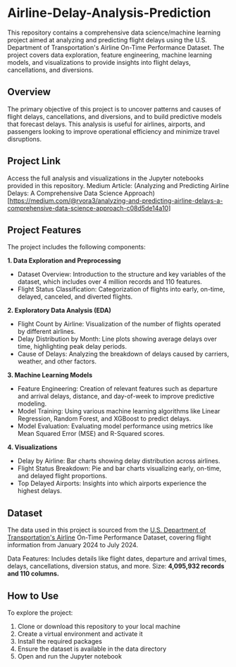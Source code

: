 # Airline-Delay-Analysis-Prediction

This repository contains a comprehensive data science/machine learning project aimed at analyzing and predicting flight delays using the U.S. Department of Transportation's Airline On-Time Performance Dataset. The project covers data exploration, feature engineering, machine learning models, and visualizations to provide insights into flight delays, cancellations, and diversions.

## Overview

The primary objective of this project is to uncover patterns and causes of flight delays, cancellations, and diversions, and to build predictive models that forecast delays. This analysis is useful for airlines, airports, and passengers looking to improve operational efficiency and minimize travel disruptions.

## Project Link

Access the full analysis and visualizations in the Jupyter notebooks provided in this repository.
Medium Article: (Analyzing and Predicting Airline Delays: A Comprehensive Data Science Approach)[https://medium.com/@rvora3/analyzing-and-predicting-airline-delays-a-comprehensive-data-science-approach-c08d5de14a10]

## Project Features

The project includes the following components:

**1. Data Exploration and Preprocessing**
- Dataset Overview: Introduction to the structure and key variables of the dataset, which includes over 4 million records and 110 features.
- Flight Status Classification: Categorization of flights into early, on-time, delayed, canceled, and diverted flights.

**2. Exploratory Data Analysis (EDA)**
- Flight Count by Airline: Visualization of the number of flights operated by different airlines.
- Delay Distribution by Month: Line plots showing average delays over time, highlighting peak delay periods.
- Cause of Delays: Analyzing the breakdown of delays caused by carriers, weather, and other factors.

**3. Machine Learning Models**
- Feature Engineering: Creation of relevant features such as departure and arrival delays, distance, and day-of-week to improve predictive modeling.
- Model Training: Using various machine learning algorithms like Linear Regression, Random Forest, and XGBoost to predict delays.
- Model Evaluation: Evaluating model performance using metrics like Mean Squared Error (MSE) and R-Squared scores.
  
**4. Visualizations**
- Delay by Airline: Bar charts showing delay distribution across airlines.
- Flight Status Breakdown: Pie and bar charts visualizing early, on-time, and delayed flight proportions.
- Top Delayed Airports: Insights into which airports experience the highest delays.

## Dataset

The data used in this project is sourced from the [U.S. Department of Transportation's Airline](https://www.transtats.bts.gov/DL_SelectFields.aspx?gnoyr_VQ=FGJ&QO_fu146_anzr=b0-gvzr) On-Time Performance Dataset, covering flight information from January 2024 to July 2024.

Data Features: Includes details like flight dates, departure and arrival times, delays, cancellations, diversion status, and more.
Size: **4,095,932 records and 110 columns.**


## How to Use

To explore the project:

1. Clone or download this repository to your local machine
2. Create a virtual environment and activate it
3. Install the required packages
4. Ensure the dataset is available in the data directory
5. Open and run the Jupyter notebook
